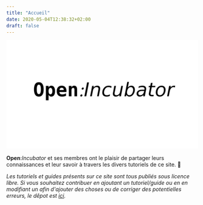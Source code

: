 ```yaml
---
title: "Accueil"
date: 2020-05-04T12:38:32+02:00
draft: false
---
```

![Open:Incubator](/images/openincubator.png)

**Open**:*Incubator* et ses membres ont le plaisir de partager leurs connaissances et leur savoir à travers les divers tutoriels de ce site. 👋

*Les tutoriels et guides présents sur ce site sont tous publiés sous licence libre.*
*Si vous souhaitez contribuer en ajoutant un tutoriel/guide ou en en modifiant un afin d'ajouter des choses ou de corriger des potentielles erreurs, le dêpot est [ici](https://github.com/open-incubator/wiki).*
